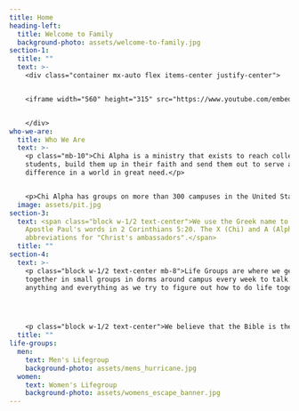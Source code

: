 ```yaml
---
title: Home
heading-left:
  title: Welcome to Family
  background-photo: assets/welcome-to-family.jpg
section-1:
  title: ""
  text: >-
    <div class="container mx-auto flex items-center justify-center">


    <iframe width="560" height="315" src="https://www.youtube.com/embed/zi81EggAN1w" frameborder="0" allow="accelerometer; autoplay; encrypted-media; gyroscope; picture-in-picture" allowfullscreen></iframe>


    </div>
who-we-are:
  title: Who We Are
  text: >-
    <p class="mb-10">Chi Alpha is a ministry that exists to reach college
    students, build them up in their faith and send them out to serve and make a
    difference in a world in great need.</p>


    <p>Chi Alpha has groups on more than 300 campuses in the United States and around the world.</p>
  image: assets/pit.jpg
section-3:
  text: <span class="block w-1/2 text-center">We use the Greek name to reflect the
    Apostle Paul's words in 2 Corinthians 5:20. The X (Chi) and A (Alpha) are
    abbreviations for "Christ's ambassadors".</span>
  title: ""
section-4:
  text: >-
    <p class="block w-1/2 text-center mb-8">Life Groups are where we get
    together in small groups in dorms around campus every week to talk about
    anything and everything as we try to figure out how to do life together.</p>




    <p class="block w-1/2 text-center">We believe that the Bible is the word of God and we are going to look at it to see how it applies to our lives. We encourage and invite questions as we figure it out together.</p>
  title: ""
life-groups:
  men:
    text: Men's Lifegroup
    background-photo: assets/mens_hurricane.jpg
  women:
    text: Women's Lifegroup
    background-photo: assets/womens_escape_banner.jpg
---
```

